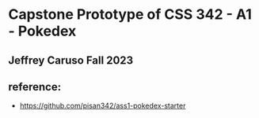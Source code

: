 # Capstone Prototype of CSS 342 - A1 - Pokedex

## Jeffrey Caruso Fall 2023

## reference:
 - https://github.com/pisan342/ass1-pokedex-starter